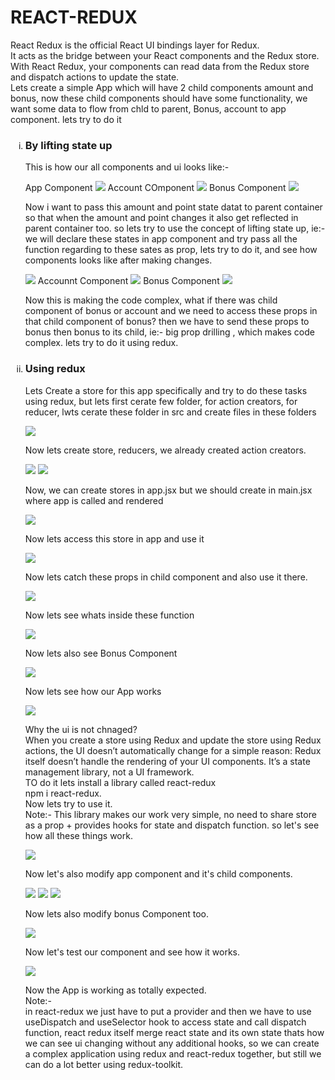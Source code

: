 <h1>REACT-REDUX</h1>
<p>React Redux is the official React UI bindings layer for Redux.<br/>
It acts as the bridge between your React components and the Redux store.<br/>
With React Redux, your components can read data from the Redux store and dispatch actions to update the state.<br/>Lets create a simple App which will have 2 child components amount and bonus, now these child components should have some functionality, we want some data to flow from chld to parent, Bonus, account to app component. lets try to do it</p>
<ol type="i">
<li>

 <h3>By lifting state up</h3>
  <p>This is how our all components and ui looks like:-</p>
  App Component
  <img src="./reduximg/rwr1.png"/>
  Account COmponent
  <img src="./reduximg/rwr2.png"/>
  Bonus Component
  <img src="./reduximg/rwr3.png"/>
  <p>Now i want to pass this amount and point state datat to parent container so that when the amount and point changes it also get reflected in parent container too. so lets try to use the concept of lifting state up, ie:- we will declare these states in app component and try pass all the function regarding to these sates as prop, lets try to do it, and see how components looks like after making changes.</p>
  <img src="./reduximg/rwr4.png"/>
  Accounnt Component
  <img src="./reduximg/rwr5.png"/>
  Bonus Component
  <img src="./reduximg/rwr6.png"/>
  <p>Now this is making the code complex, what if there was child component of bonus or account and we need to access these props in that child component of bonus? then we have to send these props to bonus then bonus to its child, ie:- big prop drilling , which makes code complex. lets try to do it using redux.</p>
</li>

<li>
<h3>Using redux</h3>
<p>Lets Create a store for this app specifically and try to do these tasks using redux, but lets first cerate few folder, for action creators, for reducer, lwts cerate these folder in src and create files in these folders</p>
<img src="reduximg/rr1.png"/>
<p>Now lets create store, reducers, we already created action creators.</p>
<img src="reduximg/rr2.png"/>
<img src="reduximg/rr3.png"/>
<p>Now, we can create stores in app.jsx but we should create in main.jsx where app is called and rendered</p>
<img src="reduximg/rr4.png">
<p>Now lets access this store in app and use it</p>
<img src="reduximg/rr5.png">
<p>Now lets catch these props in child component and also use it there.</p>
<img src="reduximg/rr6.png">
<p>Now lets see whats inside these function</p>
<img src="reduximg/rr7.png">
<p>Now lets also see Bonus Component</p>
<img src="reduximg/rr8.png">
<p>Now lets see how our App works</p>
<img src="reduximg/rr9.png"/>
<p>Why the ui is not chnaged? <br/>When you create a store using Redux and update the store using Redux actions, the UI doesn’t automatically change for a simple reason: Redux itself doesn’t handle the rendering of your UI components. It’s a state management library, not a UI framework.<br/> TO do it lets install a library called react-redux <br/> npm i react-redux.<br/>Now lets try to use it.<br/>Note:- This library makes our work very simple, no need to share store as a prop + provides hooks for state and dispatch function. so let's see how all these things work.</p>
<img src="reduximg/rr10.png"/>
<p>Now let's also modify app component and it's child components.</p>
<img src="reduximg/rr11.png"/>
<img src="reduximg/rr12.png"/>
<img src="reduximg/rr13.png"/>
<p>Now lets also modify bonus Component too.</p>
<img src="reduximg/rr14.png"/>
<p>Now let's test our component and see how it works.</p>
<img src="reduximg/rr15.png"/>
<p>Now the App is working as totally expected.<br/> Note:- <br/> in react-redux we just have to put a provider and then we have to use useDispatch and useSelector hook to access state and call dispatch function, react redux itself merge react state and its own state thats how we can see ui changing without any additional hooks, so we can create a complex application using redux and react-redux together, but still we can do a lot better using redux-toolkit.</p>
</li>
</ol>
